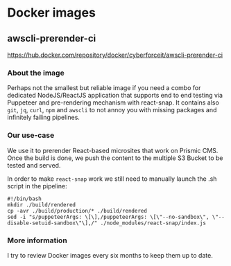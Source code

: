 # Docker images

## awscli-prerender-ci
https://hub.docker.com/repository/docker/cyberforceit/awscli-prerender-ci

### About the image
Perhaps not the smallest but reliable image if you need a combo for dedicated NodeJS/ReactJS application that supports end to end testing via Puppeteer and pre-rendering mechanism with react-snap. It contains also `git`, `jq`, `curl`, `npm` and `awscli` to not annoy you with missing packages and infinitely failing pipelines.

### Our use-case
We use it to prerender React-based microsites that work on Prismic CMS.
Once the build is done, we push the content to the multiple S3 Bucket to be tested and served.

In order to make `react-snap` work we still need to manually launch the .sh script in the pipeline:

    #!/bin/bash
    mkdir ./build/rendered
    cp -avr ./build/production/* ./build/rendered
    sed -i "s/puppeteerArgs: \[\],/puppeteerArgs: \[\"--no-sandbox\", \"--disable-setuid-sandbox\"\],/" ./node_modules/react-snap/index.js

### More information
I try to review Docker images every six months to keep them up to date.